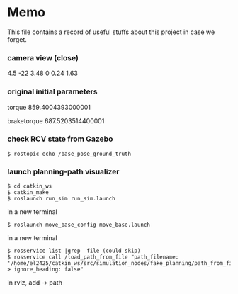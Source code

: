 # Memo

This file contains a record of useful stuffs about this project in case we forget.

### camera view (close)

<pose>4.5 -22 3.48 0 0.24 1.63</pose>

### original initial parameters

torque 859.4004393000001

braketorque 687.5203514400001

### check RCV state from Gazebo

```
$ rostopic echo /base_pose_ground_truth
```

### launch planning-path visualizer

```
$ cd catkin_ws
$ catkin_make
$ roslaunch run_sim run_sim.launch
```

in a new terminal

```
$ roslaunch move_base_config move_base.launch
```

in a new terminal

```
$ rosservice list |grep  file (could skip)
$ rosservice call /load_path_from_file "path_filename: '/home/el2425/catkin_ws/src/simulation_nodes/fake_planning/path_from_file_planner/data/path.dat' 
> ignore_heading: false"
```

in rviz, add -> path
